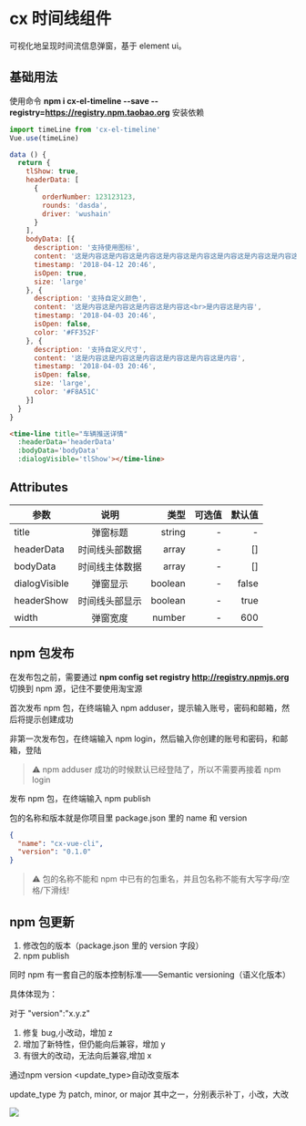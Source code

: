 # cx 时间线组件
可视化地呈现时间流信息弹窗，基于 element ui。

## 基础用法

使用命令 **npm i cx-el-timeline --save --registry=https://registry.npm.taobao.org** 安装依赖

```js
import timeLine from 'cx-el-timeline'
Vue.use(timeLine)

data () {
  return {
    tlShow: true,
    headerData: [
      {
        orderNumber: 123123123,
        rounds: 'dasda',
        driver: 'wushain'
      }
    ],
    bodyData: [{
      description: '支持使用图标',
      content: '这是内容这是内容这是内容这是内容这是内容这是内容这是内容这是内容这是内容这是内容这是内容这是内容这是内容这是内容这是内容这是内容这是内容这是内容这是内容这是内容这是内容这是内容这是内容这是内容',
      timestamp: '2018-04-12 20:46',
      isOpen: true,
      size: 'large'
    }, {
      description: '支持自定义颜色',
      content: '这是内容这是内容这是内容这是内容这<br>是内容这是内容',
      timestamp: '2018-04-03 20:46',
      isOpen: false,
      color: '#FF352F'
    }, {
      description: '支持自定义尺寸',
      content: '这是内容这是内容这是内容这是内容这是内容这是内容',
      timestamp: '2018-04-03 20:46',
      isOpen: false,
      size: 'large',
      color: '#F8A51C'
    }]
  }
}
```

```html
<time-line title="车辆推送详情"
  :headerData='headerData'
  :bodyData='bodyData'
  :dialogVisible='tlShow'></time-line>
```

## Attributes

| 参数          |      说明      |    类型 | 可选值 | 默认值 |
| ------------- | :------------: | ------: | -----: | -----: |
| title         |    弹窗标题    |  string |      - |      - |
| headerData    | 时间线头部数据 |   array |      - |     [] |
| bodyData      | 时间线主体数据 |   array |      - |     [] |
| dialogVisible |    弹窗显示    | boolean |      - |  false |
| headerShow    | 时间线头部显示 | boolean |      - |   true |
| width         |    弹窗宽度    |  number |      - |    600 |

## npm 包发布

在发布包之前，需要通过 **npm config set registry http://registry.npmjs.org** 切换到 npm 源，记住不要使用淘宝源 

首次发布 npm 包，在终端输入 npm adduser，提示输入账号，密码和邮箱，然后将提示创建成功

非第一次发布包，在终端输入 npm login，然后输入你创建的账号和密码，和邮箱，登陆

>⚠️ npm adduser 成功的时候默认已经登陆了，所以不需要再接着 npm login

发布 npm 包，在终端输入 npm publish

包的名称和版本就是你项目里 package.json 里的 name 和 version

```json
{
  "name": "cx-vue-cli",
  "version": "0.1.0"
}
```

>⚠️ 包的名称不能和 npm 中已有的包重名，并且包名称不能有大写字母/空格/下滑线!

## npm 包更新

1. 修改包的版本（package.json 里的 version 字段）
2. npm publish

同时 npm 有一套自己的版本控制标准——Semantic versioning（语义化版本）

具体体现为：

对于 "version":"x.y.z"

1. 修复 bug,小改动，增加 z
2. 增加了新特性，但仍能向后兼容，增加 y
3. 有很大的改动，无法向后兼容,增加 x

通过npm version <update_type>自动改变版本

update_type 为 patch, minor, or major 其中之一，分别表示补丁，小改，大改

![](https://images2015.cnblogs.com/blog/1060770/201706/1060770-20170609202952606-1996233874.png)